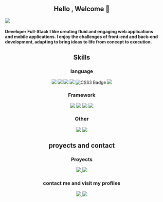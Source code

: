 <h2 align="center">Hello , Welcome 👋 </h2>


 <img src="https://i.imgur.com/r8bMRMI.png">

<h4 >Developer Full-Stack I like creating fluid and engaging web applications and mobile applications. I enjoy the challenges of front-end and back-end development, adapting to bring ideas to life from concept to execution. </h4>


<h2 align="center">Skills</h2>
<h3 align="center">language</h3>

<p align="center ">
  
   <img src="https://img.shields.io/badge/JavaScript-323330?style=for-the-badge&logo=javascript&logoColor=F7DF1E">
  <img src="https://img.shields.io/badge/JAVA-F7DF1E?style=for-the-badge">
  <img src="https://img.shields.io/badge/MySQL-005C84?style=for-the-badge&logo=mysql&logoColor=white"> 
    <img src="https://img.shields.io/badge/mongodb-white?style=for-the-badge&logo=mongodb&logoColor=green">
    <img src="https://img.shields.io/badge/CSS3-1572B6?style=for-the-badge&logo=css3&logoColor=white" alt="CSS3 Badge">
  <img src="https://img.shields.io/badge/HTML5-E34F26?style=for-the-badge&logo=html5&logoColor=white">
 </p>


<h3 align="center">Framework</h3>
<p align="center ">
    <img src="https://img.shields.io/badge/Angular-000000?style=for-the-badge&logo=angular&logoColor=red"> 
    <img src="https://img.shields.io/badge/React-87CEEB?style=for-the-badge&logo=React&logoColor=blue">
    <img src="https://img.shields.io/badge/Spring-white?style=for-the-badge&logo=spring&logoColor=green"> 
  <img src="https://img.shields.io/badge/astro-black?style=for-the-badge&logo=astro&logoColor=pink"> 
</p>

<h3 align="center">Other</h3>
<p align="center ">
<img src="https://img.shields.io/badge/Docker-white?style=for-the-badge&logo=Docker&logoColor=blue"> 
<img src="https://img.shields.io/badge/github-white?style=for-the-badge&logo=github&logoColor=black"> 
 
</p>

<h2 align="center"> proyects and contact</h2>
<div align="center">
<h3 align="center">Proyects</h3>

<a  href="https://securiochatinlive.onrender.com" target="_blank">
  <img src="https://img.shields.io/badge/Securio%20chat%20in%20live-blue?style=for-the-badge&logo=fake&logoColor=orange">
</a>

<a  href="https://historias-con-voz.onrender.com">
  <img src="https://img.shields.io/badge/Historias%20con%20voz-orange?style=for-the-badge&logo=fake&logoColor=orange">
</a>

</div>
<h3 align="center">contact me and visit my profiles</h3>
<div align="center">

<a href="https://www.linkedin.com/in/h%C3%A9ctor-p%C3%A9rez-d%C3%ADaz-9b47752a1/" target="_blank">
  <img src="https://img.shields.io/badge/LinkedIn-0077B5?style=for-the-badge&logo=linkedin&logoColor=white">
</a>
<a href="https://hectorpzdiaz.eu/" target="_blank">
  <img src="https://img.shields.io/badge/Portfolio-255E63?style=for-the-badge&logo=About.me&logoColor=white"> 
</a>




